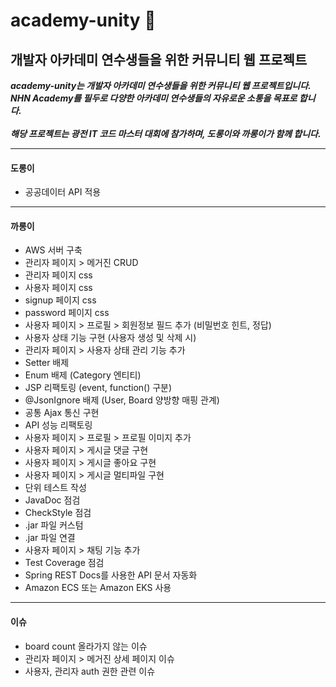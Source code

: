 # academy-unity 🌴 
## 개발자 아카데미 연수생들을 위한 커뮤니티 웹 프로젝트

***academy-unity는 개발자 아카데미 연수생들을 위한 커뮤니티 웹 프로젝트입니다. <br>NHN Academy를 필두로 다양한 아카데미 연수생들의 자유로운 소통을 목표로 합니다. 
<br><br>해당 프로젝트는 광전 IT 코드 마스터 대회에 참가하며, 도롱이와 까롱이가 함께 합니다.***

----

#### 도롱이
* 공공데이터 API 적용

----

#### 까롱이
* AWS 서버 구축
* 관리자 페이지 > 메거진 CRUD
* 관리자 페이지 css
* 사용자 페이지 css
* signup 페이지 css
* password 페이지 css
* 사용자 페이지 > 프로필 > 회원정보 필드 추가 (비밀번호 힌트, 정답)
* 사용자 상태 기능 구현 (사용자 생성 및 삭제 시)
* 관리자 페이지 > 사용자 상태 관리 기능 추가
* Setter 배제
* Enum 배제 (Category 엔티티)
* JSP 리팩토링 (event, function() 구분)
* @JsonIgnore 배제 (User, Board 양방향 매핑 관계)
* 공통 Ajax 통신 구현
* API 성능 리팩토링  
* 사용자 페이지 > 프로필 > 프로필 이미지 추가
* 사용자 페이지 > 게시글 댓글 구현
* 사용자 페이지 > 게시글 좋아요 구현
* 사용자 페이지 > 게시글 멀티파일 구현
* 단위 테스트 작성
* JavaDoc 점검
* CheckStyle 점검
* .jar 파일 커스텀
* .jar 파일 연결
* 사용자 페이지 > 채팅 기능 추가
* Test Coverage 점검
* Spring REST Docs를 사용한 API 문서 자동화
* Amazon ECS 또는 Amazon EKS 사용

----

#### 이슈
* board count 올라가지 않는 이슈
* 관리자 페이지 > 메거진 상세 페이지 이슈
* 사용자, 관리자 auth 권한 관련 이슈
